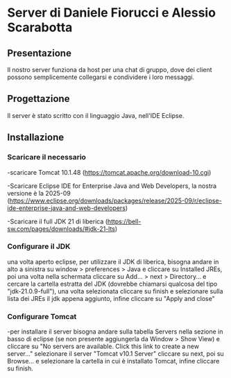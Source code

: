 # Server di Daniele Fiorucci e Alessio Scarabotta

## Presentazione

Il nostro server funziona da host per una chat di gruppo, dove dei client possono semplicemente collegarsi e condividere i loro messaggi.

## Progettazione

 Il server è stato scritto con il linguaggio Java, nell'IDE Eclipse. 

## Installazione

### Scaricare il necessario

-scaricare Tomcat 10.1.48 
(https://tomcat.apache.org/download-10.cgi)

-Scaricare Eclipse IDE for Enterprise Java and Web Developers, la nostra versione è la 2025-09
(https://www.eclipse.org/downloads/packages/release/2025-09/r/eclipse-ide-enterprise-java-and-web-developers)

-Scaricare il full JDK 21 di liberica
(https://bell-sw.com/pages/downloads/#jdk-21-lts)

### Configurare il JDK

una volta aperto eclipse, per utilizzare il JDK di liberica, bisogna andare in alto a sinistra su 
window > preferences > Java e cliccare su Installed JREs, poi una volta nella schermata cliccare su Add… > next > Directory… e cercare la cartella estratta del JDK (dovrebbe chiamarsi qualcosa del tipo "jdk-21.0.9-full"), una volta selezionata cliccare su finish e selezionare  sulla lista dei JREs il jdk appena aggiunto, infine cliccare su "Apply and close"

### Configurare Tomcat

-per installare il server bisogna andare sulla tabella Servers nella sezione in basso di eclipse (se non presente aggiungerla da Window > Show View) e cliccare su "No servers are available. Click this link to create a new server..."
selezionare il server "Tomcat v10.1 Server" cliccare su next, poi su Browse... e selezionare la cartella in cui è installato Tomcat, infine cliccare su finish.